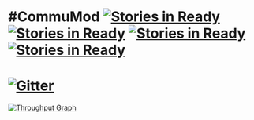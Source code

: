 #CommuMod [![Stories in Ready](https://badge.waffle.io/KaminoCoding/CommuMod.png?label=ready&title=Ready)](https://waffle.io/KaminoCoding/CommuMod) [![Stories in Ready](https://badge.waffle.io/KaminoCoding/CommuMod.png?label=in%20progress&title=In%20Progress)](https://waffle.io/KaminoCoding/CommuMod) [![Stories in Ready](https://badge.waffle.io/KaminoCoding/CommuMod.png?label=done&title=Done)](https://waffle.io/KaminoCoding/CommuMod) [![Stories in Ready](https://badge.waffle.io/KaminoCoding/CommuMod.png?label=backlog&title=Backlog)](https://waffle.io/KaminoCoding/CommuMod)
=====

[![Gitter](https://badges.gitter.im/Join%20Chat.svg)](https://gitter.im/Cyb3rWarri0r8/CommuMod?utm_source=badge&utm_medium=badge&utm_campaign=pr-badge&utm_content=badge)
====
[![Throughput Graph](https://graphs.waffle.io/KaminoCoding/CommuMod/throughput.svg)](https://waffle.io/KaminoCoding/CommuMod/metrics)
